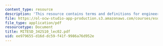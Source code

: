 ```yaml
---
content_type: resource
description: 'This resource contains terms and definitions for engineering systems. '
file: https://ol-ocw-studio-app-production.s3.amazonaws.com/courses/esd-342-network-representations-of-complex-engineering-systems-spring-2010/ee979655d16ddc59f41f9986a76d952e_MITESD_342S10_lec02.pdf
file_type: application/pdf
resourcetype: Document
title: MITESD_342S10_lec02.pdf
uid: ee979655-d16d-dc59-f41f-9986a76d952e
---
```

